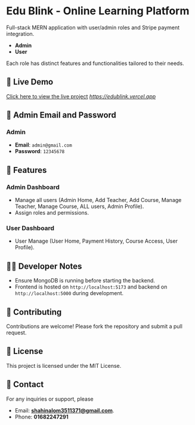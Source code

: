 # Edu Blink - Online Learning Platform

Full-stack MERN application with user/admin roles and Stripe payment
integration.


- **Admin**
- **User**

Each role has distinct features and functionalities tailored to their needs.

## 🔗 Live Demo

[Click here to view the live project](#) _https://edublink.vercel.app_

## 🔐 Admin Email and Password


### Admin

- **Email**: `admin@gmail.com`
- **Password**: `12345678`

## 🚀 Features

### Admin Dashboard

- Manage all users (Admin Home, Add Teacher, Add Course, Manage Teacher, Manage Course, ALL users, Admin Profile).
- Assign roles and permissions.

### User Dashboard

- User Manage (User Home, Payment History, Course Access, User Profile).


## 🧑‍💻 Developer Notes

- Ensure MongoDB is running before starting the backend.
- Frontend is hosted on `http://localhost:5173` and backend on `http://localhost:5000` during development.


## 🤝 Contributing

Contributions are welcome! Please fork the repository and submit a pull request.


## 📜 License

This project is licensed under the MIT License.


## 💬 Contact

For any inquiries or support, please 
- Email: **shahinalom3511371@gmail.com**.
- Phone: **01682247291**

